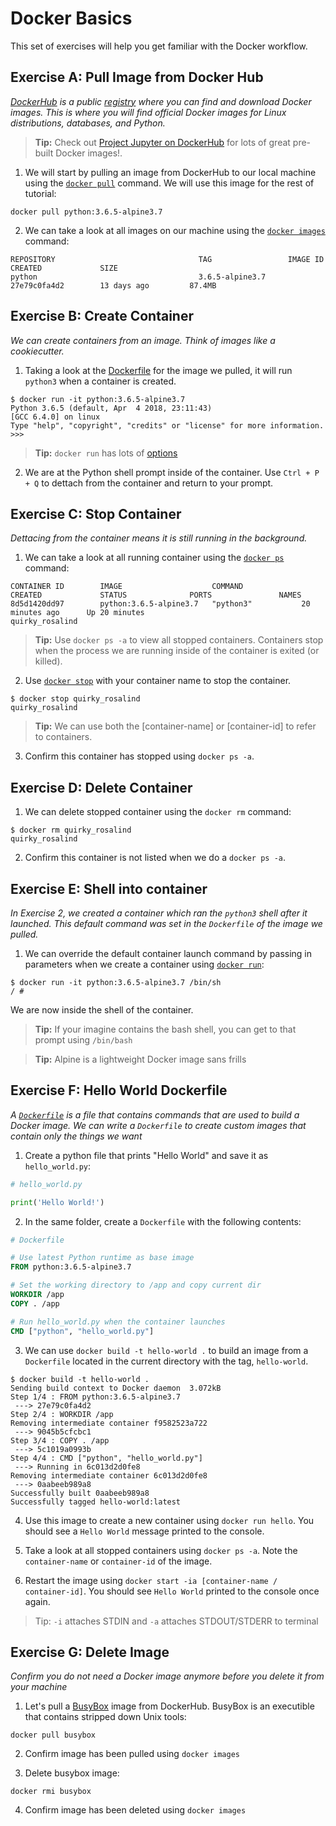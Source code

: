 # Docker Basics

This set of exercises will help you get familiar with the Docker workflow.

## Exercise A: Pull Image from Docker Hub

*[DockerHub](https://hub.docker.com) is a public [registry](https://docs.docker.com/registry/) where you can find and download Docker images. This is where you will find official Docker images for Linux distributions, databases, and Python.*

> **Tip:** Check out [Project Jupyter on DockerHub](https://hub.docker.com/r/jupyterhub) for lots of great pre-built Docker images!.

1. We will start by pulling an image from DockerHub to our local machine using the [`docker pull`](https://docs.docker.com/engine/reference/commandline/pull/) command. We will use this image for the rest of tutorial:

```command
docker pull python:3.6.5-alpine3.7
```

2. We can take a look at all images on our machine using the [`docker images`](https://docs.docker.com/engine/reference/commandline/images/) command:

```console
REPOSITORY                                TAG                 IMAGE ID            CREATED             SIZE
python                                    3.6.5-alpine3.7     27e79c0fa4d2        13 days ago         87.4MB
```

## Exercise B: Create Container

*We can create containers from an image. Think of images like a cookiecutter.*

1. Taking a look at the [Dockerfile](https://github.com/docker-library/python/blob/b99b66406ebe728fb4da64548066ad0be6582e08/3.6/alpine3.7/Dockerfile) for the image we pulled, it will run `python3` when a container is created.

```command
$ docker run -it python:3.6.5-alpine3.7
Python 3.6.5 (default, Apr  4 2018, 23:11:43)
[GCC 6.4.0] on linux
Type "help", "copyright", "credits" or "license" for more information.
>>>
```

> **Tip:** `docker run` has lots of [options](https://docs.docker.com/engine/reference/commandline/run/#options)

2. We are at the Python shell prompt inside of the container. Use `Ctrl + P + Q` to dettach from the container and return to your prompt.

## Exercise C: Stop Container

*Dettacing from the container means it is still running in the background.*

1. We can take a look at all running container using the [`docker ps`](https://docs.docker.com/engine/reference/commandline/ps) command:

```console
CONTAINER ID        IMAGE                    COMMAND             CREATED             STATUS              PORTS               NAMES
8d5d1420dd97        python:3.6.5-alpine3.7   "python3"           20 minutes ago      Up 20 minutes                           quirky_rosalind
```

> **Tip:** Use `docker ps -a` to view all stopped containers. Containers stop when the process we are running inside of the container is exited (or killed).

2. Use [`docker stop`](https://docs.docker.com/engine/reference/commandline/stop) with your container name to stop the container.

```console
$ docker stop quirky_rosalind
quirky_rosalind
```

> **Tip:** We can use both the [container-name] or [container-id] to refer to containers.

3. Confirm this container has stopped using `docker ps -a`.

## Exercise D: Delete Container

1. We can delete stopped container using the `docker rm` command:

```console
$ docker rm quirky_rosalind
quirky_rosalind
```

2. Confirm this container is not listed when we do a `docker ps -a`.

## Exercise E: Shell into container

*In Exercise 2, we created a container which ran the `python3` shell after it launched. This default command was set in the `Dockerfile` of the image we pulled.*

1. We can override the default container launch command by passing in parameters when we create a container using [`docker run`](https://docs.docker.com/engine/reference/commandline/run):

```console
$ docker run -it python:3.6.5-alpine3.7 /bin/sh
/ #
```

We are now inside the shell of the container.

> **Tip:** If your imagine contains the bash shell, you can get to that prompt using `/bin/bash`

> **Tip:** Alpine is a lightweight Docker image sans frills

## Exercise F: Hello World Dockerfile

*A [`Dockerfile`](https://docs.docker.com/engine/reference/builder/) is a file that contains commands that are used to build a Docker image. We can write a `Dockerfile` to create custom images that contain only the things we want*

1. Create a python file that prints "Hello World" and save it as `hello_world.py`:

```python
# hello_world.py

print('Hello World!')
```

2. In the same folder, create a `Dockerfile` with the following contents:

```Dockerfile
# Dockerfile

# Use latest Python runtime as base image
FROM python:3.6.5-alpine3.7

# Set the working directory to /app and copy current dir
WORKDIR /app
COPY . /app

# Run hello_world.py when the container launches
CMD ["python", "hello_world.py"]
```

3. We can use `docker build -t hello-world .` to build an image from a `Dockerfile` located in the current directory with the tag, `hello-world`.

```console
$ docker build -t hello-world .
Sending build context to Docker daemon  3.072kB
Step 1/4 : FROM python:3.6.5-alpine3.7
 ---> 27e79c0fa4d2
Step 2/4 : WORKDIR /app
Removing intermediate container f9582523a722
 ---> 9045b5cfcbc1
Step 3/4 : COPY . /app
 ---> 5c1019a0993b
Step 4/4 : CMD ["python", "hello_world.py"]
 ---> Running in 6c013d2d0fe8
Removing intermediate container 6c013d2d0fe8
 ---> 0aabeeb989a8
Successfully built 0aabeeb989a8
Successfully tagged hello-world:latest
```

4. Use this image to create a new container using `docker run hello`. You should see a `Hello World` message printed to the console.

5. Take a look at all stopped containers using `docker ps -a`. Note the `container-name` or `container-id` of the image.

6. Restart the image using `docker start -ia [container-name / container-id]`. You should see `Hello World` printed to the console once again.

> Tip: `-i` attaches STDIN and `-a` attaches STDOUT/STDERR to terminal

## Exercise G: Delete Image

*Confirm you do not need a Docker image anymore before you delete it from your machine*

1. Let's pull a [BusyBox](https://en.wikipedia.org/wiki/BusyBox) image from DockerHub. BusyBox is an executible that contains stripped down Unix tools:

```console
docker pull busybox
```

2. Confirm image has been pulled using `docker images`

3. Delete busybox image:

```console
docker rmi busybox
```

4. Confirm image has been deleted using `docker images`
